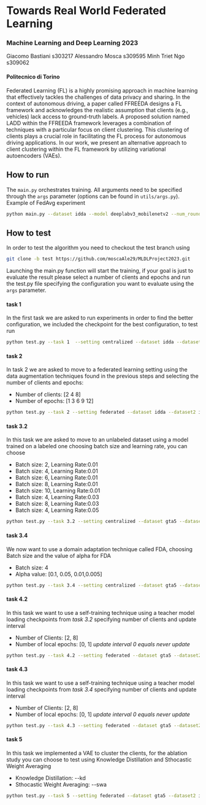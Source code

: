 # Towards Real World Federated Learning
### Machine Learning and Deep Learning 2023
Giacomo Bastiani s303217
Alessandro Mosca s309595
Minh Triet Ngo s309062

#### Politecnico di Torino
 Federated Learning (FL) is a highly promising approach in machine learning that effectively tackles the challenges of data privacy and sharing. In the context of autonomous driving, a paper called FFREEDA designs a FL framework and acknowledges the realistic assumption that clients (e.g., vehicles) lack access to ground-truth labels. A proposed solution named LADD within the FFREEDA framework  leverages a combination of techniques with a particular focus on client clustering. This clustering of clients plays a crucial role in facilitating the FL process for autonomous driving applications. In our work, we present an alternative approach to client clustering within the FL framework by utilizing variational autoencoders (VAEs).

## How to run
The ```main.py``` orchestrates training. All arguments need to be specified through the ```args``` parameter (options can be found in ```utils/args.py```).
Example of FedAvg experiment 
```bash
python main.py --dataset idda --model deeplabv3_mobilenetv2 --num_rounds 200 --num_epochs 2 --clients_per_round 8 
```
## How to test
In order to test the algorithm you need to checkout the test branch using 
```bash
git clone -b test https://github.com/moscaAle29/MLDLProject2023.git 
```
Launching the main.py function will start the training, if your goal is just to evaluate the result please select a number of clients and epochs and run the test.py file specifying the configuration you want to evaluate using the ```args``` parameter.
#### task 1
In the first task we are asked to run experiments in order to find the better configuration, we included the checkpoint for the best configuration, to test run 
```bash
python test.py --task 1  --setting centralized --dataset idda --dataset2 idda --model deeplabv3_mobilenetv2 --num_rounds 100
```
#### task 2
In task 2 we are asked to move to a federated learning setting using the data augmentation techniques found in the previous steps and selecting the number of clients and epochs:
- Number of clients: [2 4 8]
- Number of epochs: [1 3 6 9 12]
```bash
python test.py --task 2 --setting federated --dataset idda --dataset2 idda --model deeplabv3_mobilenetv2 --num_rounds 100 --num_epochs *selected_value* --clients_per_round *selected_value*
```
#### task 3.2
In this task we are asked to move to an unlabeled dataset using a model trained on a labeled one choosing batch size and learning rate, you can choose 
- Batch size: 2, Learning Rate:0.01
- Batch size: 4, Learning Rate:0.01
- Batch size: 6, Learning Rate:0.01
- Batch size: 8, Learning Rate:0.01
- Batch size: 10, Learning Rate:0.01
- Batch size: 4, Learning Rate:0.03
- Batch size: 8, Learning Rate:0.03
- Batch size: 4, Learning Rate:0.05
```bash
python test.py --task 3.2 --setting centralized --dataset gta5 --dataset2 idda --model deeplabv3_mobilenetv2 --num_rounds 100 --lr *selected_value* --bs *selected_value*
```
#### task 3.4
We now want to use a domain adaptation technique called FDA, choosing Batch size and the value of alpha for FDA
- Batch size: 4
- Alpha value: [0.1, 0.05, 0.01,0.005]
```bash
python test.py --task 3.4 --setting centralized --dataset gta5 --dataset2 idda --model deeplabv3_mobilenetv2 --num_rounds 100 --fda_alpha *selected_value* --bs 4
```

#### task 4.2
In this task we want to use a self-training technique using a teacher model loading checkpoints from *task 3.2* specifying number of clients and update interval
- Number of Clients: [2, 8]
- Number of local epochs: [0, 1]
*update interval 0 equals never update*
```bash
python test.py --task 4.2 --setting federated --dataset gta5 --dataset2 idda --model deeplabv3_mobilenetv2 --num_rounds 100 --clients_per_round *selected_value* --update_interval *selected_value*
```

#### task 4.3
In this task we want to use a self-training technique using a teacher model loading checkpoints from *task 3.4* specifying number of clients and update interval
- Number of Clients: [2, 8]
- Number of local epochs: [0, 1]
*update interval 0 equals never update*
```bash
python test.py --task 4.3 --setting federated --dataset gta5 --dataset2 idda --model deeplabv3_mobilenetv2 --num_rounds 100 --clients_per_round *selected_value* --update_interval *selected_value*
```
#### task 5
In this task we implemented a VAE to cluster the clients, for the ablation study you can choose to test using Knowledge Distillation and Sthocastic Weight Averaging
- Knowledge Distillation: --kd
- Sthocastic Weight Averaging: --swa
```bash
python test.py --task 5 --setting federated --dataset gta5 --dataset2 idda --model deeplabv3_mobilenetv2 --num_rounds 100 --kd --swa
```
   [dill]: <https://github.com/joemccann/dillinger>
   [git-repo-url]: <https://github.com/joemccann/dillinger.git>
   [john gruber]: <http://daringfireball.net>
   [df1]: <http://daringfireball.net/projects/markdown/>
   [markdown-it]: <https://github.com/markdown-it/markdown-it>
   [Ace Editor]: <http://ace.ajax.org>
   [node.js]: <http://nodejs.org>
   [Twitter Bootstrap]: <http://twitter.github.com/bootstrap/>
   [jQuery]: <http://jquery.com>
   [@tjholowaychuk]: <http://twitter.com/tjholowaychuk>
   [express]: <http://expressjs.com>
   [AngularJS]: <http://angularjs.org>
   [Gulp]: <http://gulpjs.com>

   [PlDb]: <https://github.com/joemccann/dillinger/tree/master/plugins/dropbox/README.md>
   [PlGh]: <https://github.com/joemccann/dillinger/tree/master/plugins/github/README.md>
   [PlGd]: <https://github.com/joemccann/dillinger/tree/master/plugins/googledrive/README.md>
   [PlOd]: <https://github.com/joemccann/dillinger/tree/master/plugins/onedrive/README.md>
   [PlMe]: <https://github.com/joemccann/dillinger/tree/master/plugins/medium/README.md>
   [PlGa]: <https://github.com/RahulHP/dillinger/blob/master/plugins/googleanalytics/README.md>
